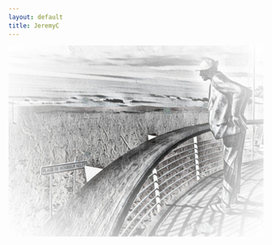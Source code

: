 ```yaml
---
layout: default
title: JeremyC
---
```

<div id="wrapper">
    <div id="content_area">
        <img class="center" src="assets/images/Hulot.jpg" alt="Hulot.jpg" width="600" />
    </div>
</div>
